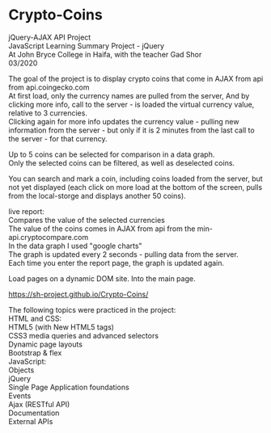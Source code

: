 # Crypto-Coins

jQuery-AJAX API Project<br>
JavaScript Learning Summary Project - jQuery<br>
At John Bryce College in Haifa, with the teacher Gad Shor<br>
03/2020

 <p class="text-left">The goal of the project is to display crypto coins that come in AJAX from api from api.coingecko.com<br>
                                At first load, only the currency names are pulled from the server, And by clicking more info, call to the server - is loaded the virtual currency value, relative to 3 currencies.<br>
                                Clicking again for more info updates the currency value - pulling new information from the server - but only if it is 2 minutes from the last call to the server - for that currency.</p>

<p class="text-left">Up to 5 coins can be selected for comparison in a data graph.<br>
Only the selected coins can be filtered, as well as deselected coins.</p>

<p class="text-left">You can search and mark a coin, including coins loaded from the server, but not yet displayed (each click on more load at the bottom of the screen, pulls from the local-storge and displays another 50 coins).</p>

<p class="text-left">live report:<br>
Compares the value of the selected currencies<br>
The value of the coins comes in AJAX from api from the min-api.cryptocompare.com<br>
In the data graph I used "google charts"<br>
The graph is updated every 2 seconds - pulling data from the server.<br>
Each time you enter the report page, the graph is updated again.</p>

<p class="text-left">Load pages on a dynamic DOM site. Into the main page.</p>

https://sh-project.github.io/Crypto-Coins/

The following topics were practiced in the project:<br>
HTML and CSS:<br>
HTML5 (with New HTML5 tags)<br>
CSS3 media queries and advanced selectors<br>
Dynamic page layouts<br>
Bootstrap & flex<br>
JavaScript:<br>
Objects<br>
jQuery<br>
Single Page Application foundations<br>
Events<br>
Ajax (RESTful API)<br>
Documentation<br>
External APIs<br>

